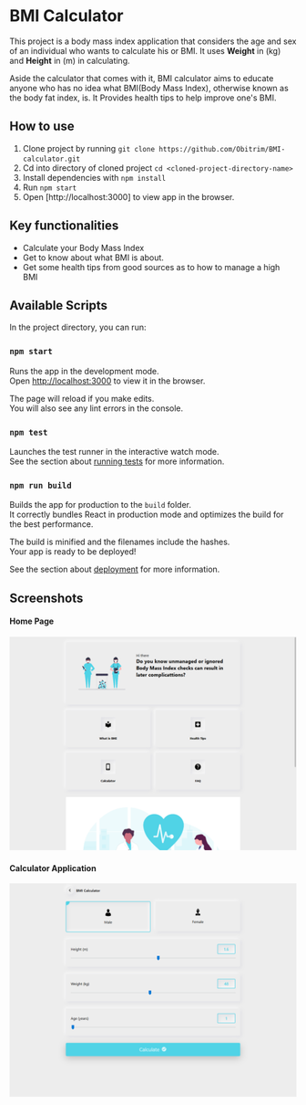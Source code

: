# BMI Calculator

This project is a body mass index application that considers the age and sex of an individual who wants to calculate his or BMI.
It uses **Weight** in (kg) and **Height** in (m) in calculating. 

Aside the calculator that comes with it, BMI calculator aims to educate anyone who has no idea what BMI(Body Mass Index), otherwise 
known as the body fat index, is. It Provides health tips to help improve one's BMI.

## How to use
1. Clone project by running ```git clone https://github.com/Obitrim/BMI-calculator.git```
2. Cd into directory of cloned project ```cd <cloned-project-directory-name>``` 
3. Install dependencies with ```npm install```
4. Run ```npm start```
5. Open [http://localhost:3000] to view app in the browser.

## Key functionalities
* Calculate your Body Mass Index
* Get to know about what BMI is about.
* Get some health tips from good sources as to how to manage a high BMI


## Available Scripts

In the project directory, you can run:

### `npm start`

Runs the app in the development mode.<br />
Open [http://localhost:3000](http://localhost:3000) to view it in the browser.

The page will reload if you make edits.<br />
You will also see any lint errors in the console.

### `npm test`

Launches the test runner in the interactive watch mode.<br />
See the section about [running tests](https://facebook.github.io/create-react-app/docs/running-tests) for more information.

### `npm run build`

Builds the app for production to the `build` folder.<br />
It correctly bundles React in production mode and optimizes the build for the best performance.

The build is minified and the filenames include the hashes.<br />
Your app is ready to be deployed!

See the section about [deployment](https://facebook.github.io/create-react-app/docs/deployment) for more information.

## Screenshots
#### Home Page
![desktop-shot](https://github.com/Obitrim/BMI-calculator/blob/master/screenshots/bmi-home.png)

#### Calculator Application
![desktop-shot](https://github.com/Obitrim/BMI-calculator/blob/master/screenshots/bmi-desktop.png)

